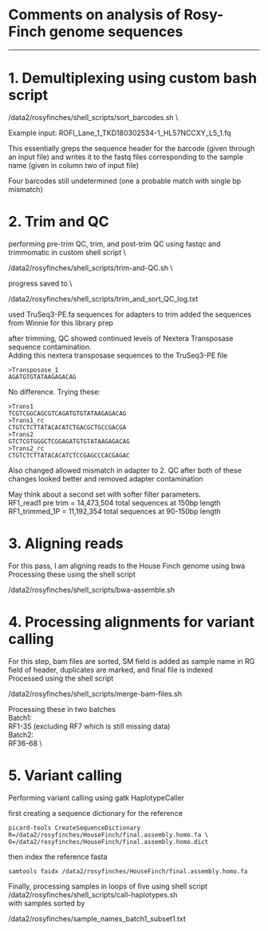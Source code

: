 # Comments on analysis of Rosy-Finch genome sequences
-------------------------------------------------------

# 1. Demultiplexing using custom bash script

/data2/rosyfinches/shell_scripts/sort_barcodes.sh \

Example input: ROFI_Lane_1_TKD180302534-1_HL57NCCXY_L5_1.fq

This essentially greps the sequence header for the barcode (given through an input file) and writes it to the fastq files corresponding to the sample name (given in column two of input file)

Four barcodes still undetermined (one a probable match with single bp mismatch)

# 2. Trim and QC 

performing pre-trim QC, trim, and post-trim QC using fastqc and trimmomatic in custom shell script \

/data2/rosyfinches/shell_scripts/trim-and-QC.sh \

progress saved to \

/data2/rosyfinches/shell_scripts/trim_and_sort_QC_log.txt

used TruSeq3-PE.fa sequences for adapters to trim
added the sequences from Winnie for this library prep

after trimming, QC showed continued levels of Nextera Transposase sequence contamination. \
Adding this nextera transposase sequences to the TruSeq3-PE file
	
	>Transposase_1
	AGATGTGTATAAGAGACAG

No difference. Trying these:
	
	>Trans1
	TCGTCGGCAGCGTCAGATGTGTATAAGAGACAG
	>Trans1_rc
	CTGTCTCTTATACACATCTGACGCTGCCGACGA
	>Trans2
	GTCTCGTGGGCTCGGAGATGTGTATAAGAGACAG
	>Trans2_rc
	CTGTCTCTTATACACATCTCCGAGCCCACGAGAC

Also changed allowed mismatch in adapter to 2. QC after both of these changes looked better and removed adapter contamination 

May think about a second set with softer filter parameters. \
RF1_read1 pre trim = 14,473,504 total sequences at 150bp length \
RF1_trimmed_1P = 11,192,354 total sequences at 90-150bp length

# 3. Aligning reads

For this pass, I am aligning reads to the House Finch genome using bwa \
Processing these using the shell script

/data2/rosyfinches/shell_scripts/bwa-assemble.sh

# 4. Processing alignments for variant calling

For this step, bam files are sorted, SM field is added as sample name in RG field of header, duplicates are marked, and final file is indexed \
Processed using the shell script

/data2/rosyfinches/shell_scripts/merge-bam-files.sh

Processing these in two batches \
Batch1: \
RF1-35 (excluding RF7 which is still missing data) \
Batch2: \
RF36-68 \

# 5. Variant calling 

Performing variant calling using gatk HaplotypeCaller

first creating a sequence dictionary for the reference

	picard-tools CreateSequenceDictionary R=/data2/rosyfinches/HouseFinch/final.assembly.homo.fa \
	O=/data2/rosyfinches/HouseFinch/final.assembly.homo.dict

then index the reference fasta

	samtools faidx /data2/rosyfinches/HouseFinch/final.assembly.homo.fa

Finally, processing samples in loops of five using shell script \
/data2/rosyfinches/shell_scripts/call-haplotypes.sh \
with samples sorted by

/data2/rosyfinches/sample_names_batch1_subset1.txt
